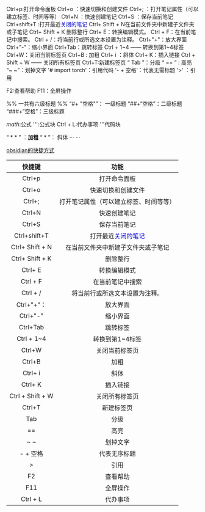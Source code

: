 
Ctrl+p:打开命令面板
Ctrl+o ：快速切换和创建文件
Ctrl+;  ：打开笔记属性（可以建立标签、时间等等）
Ctrl+N ：快速创建笔记
Ctrl+S  ：保存当前笔记
Ctrl+shift+T :打开最近<font color="#0000dd">关闭的笔记</font>
Ctrl+ Shift + N在当前文件夹中新建子文件夹或子笔记
Ctrl+ Shift + K 删除整行
Ctrl+ E：转换编辑模式。
Ctrl + F：在当前笔记中搜索。
Ctrl + /：将当前行或所选文本设置为注释。
Ctrl+"+"：放大界面
Ctrl+"-"：缩小界面
Ctrl+Tab：跳转标签
Ctrl + 1~4 —— 转换到第1~4标签
Ctrl+W：关闭当前标签页
Ctrl+B  :  加粗
Ctrl+ i ：斜体
Ctrl+ K：插入链接
Ctrl + Shift + W —— 关闭所有标签页
Ctrl+T:新建标签页
“ Tab ”：分级
“ == ” :  高亮
“~ ~”：划掉文字
'# import torch'：引用代码
'- + 空格'：代表无需标题
'>'  ：引用



F2:查看帮助
F11：全屏操作


%% 一共有六级标题 %%
“#+ "空格"”： 一级标题
“##+“空格”：二级标题
“###+”空格”：三级标题



$math$:公式
''':公式块
Ctrl + L:代办事项
'''代码块



“ * * ” ：**加粗**
“ * ”： 斜体
···
···

[obsidian的快捷方式](https://2048.csdn.net/682ade93606a8318e8576162.html?dp_token=eyJ0eXAiOiJKV1QiLCJhbGciOiJIUzI1NiJ9.eyJpZCI6NjY3MDE4MSwiZXhwIjoxNzQ4NTcxMDgyLCJpYXQiOjE3NDc5NjYyODIsInVzZXJuYW1lIjoiSEZDOTUxMDQzMTA3In0.nYhi4x3Xlpiqe31DUWcvPznNKBCZc_tSrZpacadLm_U&spm=1001.2101.3001.6661.1&utm_medium=distribute.pc_relevant_t0.none-task-blog-2%7Edefault%7EBlogCommendFromBaidu%7Eactivity-1-135278518-blog-129927461.235%5Ev43%5Epc_blog_bottom_relevance_base7&depth_1-utm_source=distribute.pc_relevant_t0.none-task-blog-2%7Edefault%7EBlogCommendFromBaidu%7Eactivity-1-135278518-blog-129927461.235%5Ev43%5Epc_blog_bottom_relevance_base7&utm_relevant_index=1)




|       快捷键        |                   功能                   |
| :--------------: | :------------------------------------: |
|      Ctrl+p      |                 打开命令面板                 |
|      Ctrl+o      |               快速切换和创建文件                |
|      Ctrl+;      |          打开笔记属性（可以建立标签、时间等等）           |
|      Ctrl+N      |                 快速创建笔记                 |
|      Ctrl+S      |                 保存当前笔记                 |
|   Ctrl+shift+T   | 打开最近<font color="#0000dd">关闭的笔记</font> |
| Ctrl+ Shift + N  |           在当前文件夹中新建子文件夹或子笔记            |
| Ctrl+ Shift + K  |                  删除整行                  |
|     Ctrl+ E      |                 转换编辑模式                 |
|     Ctrl + F     |                在当前笔记中搜索                |
|     Ctrl + /     |            将当前行或所选文本设置为注释。             |
|    Ctrl+"+"：     |                  放大界面                  |
|     Ctrl+"-"     |                  缩小界面                  |
|     Ctrl+Tab     |                  跳转标签                  |
|    Ctrl + 1~4    |               转换到第1~4标签                |
|      Ctrl+W      |                关闭当前标签页                 |
|      Ctrl+B      |                   加粗                   |
|     Ctrl+ i      |                   斜体                   |
|     Ctrl+ K      |                  插入链接                  |
| Ctrl + Shift + W |                关闭所有标签页                 |
|      Ctrl+T      |                 新建标签页                  |
|       Tab        |                   分级                   |
|        ==        |                   高亮                   |
|       ~ ~        |                  划掉文字                  |
|      - + 空格      |                 代表无序标题                 |
|        >         |                   引用                   |
|        F2        |                  查看帮助                  |
|       F11        |                  全屏操作                  |
|     Ctrl + L     |                  代办事项                  |
